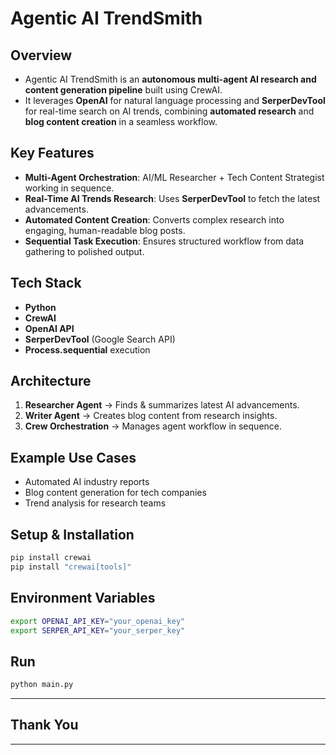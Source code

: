 # Agentic AI TrendSmith

## Overview
* Agentic AI TrendSmith is an **autonomous multi-agent AI research and content generation pipeline** built using CrewAI.  
* It leverages **OpenAI** for natural language processing and **SerperDevTool** for real-time search on AI trends, combining **automated research** and **blog content creation** in a seamless workflow.

## Key Features
- **Multi-Agent Orchestration**: AI/ML Researcher + Tech Content Strategist working in sequence.
- **Real-Time AI Trends Research**: Uses **SerperDevTool** to fetch the latest advancements.
- **Automated Content Creation**: Converts complex research into engaging, human-readable blog posts.
- **Sequential Task Execution**: Ensures structured workflow from data gathering to polished output.

## Tech Stack
- **Python**
- **CrewAI**
- **OpenAI API**
- **SerperDevTool** (Google Search API)
- **Process.sequential** execution

## Architecture
1. **Researcher Agent** → Finds & summarizes latest AI advancements.
2. **Writer Agent** → Creates blog content from research insights.
3. **Crew Orchestration** → Manages agent workflow in sequence.

## Example Use Cases
- Automated AI industry reports
- Blog content generation for tech companies
- Trend analysis for research teams

## Setup & Installation
```bash
pip install crewai
pip install "crewai[tools]"
```

## Environment Variables
```bash
export OPENAI_API_KEY="your_openai_key"
export SERPER_API_KEY="your_serper_key"
```

## Run
```bash
python main.py
```

---
## Thank You
---
